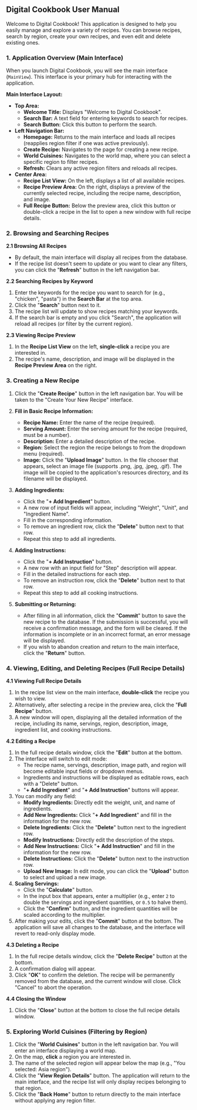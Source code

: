 ## Digital Cookbook User Manual

Welcome to Digital Cookbook! This application is designed to help you easily manage and explore a variety of recipes. You can browse recipes, search by region, create your own recipes, and even edit and delete existing ones.

### 1. Application Overview (Main Interface)

When you launch Digital Cookbook, you will see the main interface (`MainView`). This interface is your primary hub for interacting with the application.

**Main Interface Layout:**

-   **Top Area:**
    *   **Welcome Title:** Displays "Welcome to Digital Cookbook".
    *   **Search Bar:** A text field for entering keywords to search for recipes.
    *   **Search Button:** Click this button to perform the search.
-   **Left Navigation Bar:**
    *   **Homepage:** Returns to the main interface and loads all recipes (reapplies region filter if one was active previously).
    *   **Create Recipe:** Navigates to the page for creating a new recipe.
    *   **World Cuisines:** Navigates to the world map, where you can select a specific region to filter recipes.
    *   **Refresh:** Clears any active region filters and reloads all recipes.
-   **Center Area:**
    *   **Recipe List View:** On the left, displays a list of all available recipes.
    *   **Recipe Preview Area:** On the right, displays a preview of the currently selected recipe, including the recipe name, description, and image.
    *   **Full Recipe Button:** Below the preview area, click this button or double-click a recipe in the list to open a new window with full recipe details.

### 2. Browsing and Searching Recipes

**2.1 Browsing All Recipes**

-   By default, the main interface will display all recipes from the database.
-   If the recipe list doesn't seem to update or you want to clear any filters, you can click the "**Refresh**" button in the left navigation bar.

**2.2 Searching Recipes by Keyword**

1.  Enter the keywords for the recipe you want to search for (e.g., "chicken", "pasta") in the **Search Bar** at the top area.
2.  Click the "**Search**" button next to it.
3.  The recipe list will update to show recipes matching your keywords.
4.  If the search bar is empty and you click "Search", the application will reload all recipes (or filter by the current region).

**2.3 Viewing Recipe Preview**

1.  In the **Recipe List View** on the left, **single-click** a recipe you are interested in.
2.  The recipe's name, description, and image will be displayed in the **Recipe Preview Area** on the right.

### 3. Creating a New Recipe

1.  Click the "**Create Recipe**" button in the left navigation bar. You will be taken to the "Create Your New Recipe" interface.

2.  **Fill in Basic Recipe Information:**
    *   **Recipe Name:** Enter the name of the recipe (required).
    *   **Serving Amount:** Enter the serving amount for the recipe (required, must be a number).
    *   **Description:** Enter a detailed description of the recipe.
    *   **Region:** Select the region the recipe belongs to from the dropdown menu (required).
    *   **Image:** Click the "**Upload Image**" button. In the file chooser that appears, select an image file (supports .png, .jpg, .jpeg, .gif). The image will be copied to the application's resources directory, and its filename will be displayed.

3.  **Adding Ingredients:**
    *   Click the "**+ Add Ingredient**" button.
    *   A new row of input fields will appear, including "Weight", "Unit", and "Ingredient Name".
    *   Fill in the corresponding information.
    *   To remove an ingredient row, click the "**Delete**" button next to that row.
    *   Repeat this step to add all ingredients.

4.  **Adding Instructions:**
    *   Click the "**+ Add Instruction**" button.
    *   A new row with an input field for "Step" description will appear.
    *   Fill in the detailed instructions for each step.
    *   To remove an instruction row, click the "**Delete**" button next to that row.
    *   Repeat this step to add all cooking instructions.

5.  **Submitting or Returning:**
    *   After filling in all information, click the "**Commit**" button to save the new recipe to the database. If the submission is successful, you will receive a confirmation message, and the form will be cleared. If the information is incomplete or in an incorrect format, an error message will be displayed.
    *   If you wish to abandon creation and return to the main interface, click the "**Return**" button.

### 4. Viewing, Editing, and Deleting Recipes (Full Recipe Details)

**4.1 Viewing Full Recipe Details**

1.  In the recipe list view on the main interface, **double-click** the recipe you wish to view.
2.  Alternatively, after selecting a recipe in the preview area, click the "**Full Recipe**" button.
3.  A new window will open, displaying all the detailed information of the recipe, including its name, servings, region, description, image, ingredient list, and cooking instructions.

**4.2 Editing a Recipe**

1.  In the full recipe details window, click the "**Edit**" button at the bottom.
2.  The interface will switch to edit mode:
    *   The recipe name, servings, description, image path, and region will become editable input fields or dropdown menus.
    *   Ingredients and instructions will be displayed as editable rows, each with a "Delete" button.
    *   "**+ Add Ingredient**" and "**+ Add Instruction**" buttons will appear.
3.  You can modify any field:
    *   **Modify Ingredients:** Directly edit the weight, unit, and name of ingredients.
    *   **Add New Ingredients:** Click "**+ Add Ingredient**" and fill in the information for the new row.
    *   **Delete Ingredients:** Click the "**Delete**" button next to the ingredient row.
    *   **Modify Instructions:** Directly edit the description of the steps.
    *   **Add New Instructions:** Click "**+ Add Instruction**" and fill in the information for the new row.
    *   **Delete Instructions:** Click the "**Delete**" button next to the instruction row.
    *   **Upload New Image:** In edit mode, you can click the "**Upload**" button to select and upload a new image.
4.  **Scaling Servings:**
    *   Click the "**Calculate**" button.
    *   In the input box that appears, enter a multiplier (e.g., enter `2` to double the servings and ingredient quantities, or `0.5` to halve them).
    *   Click the "**Confirm**" button, and the ingredient quantities will be scaled according to the multiplier.
5.  After making your edits, click the "**Commit**" button at the bottom. The application will save all changes to the database, and the interface will revert to read-only display mode.

**4.3 Deleting a Recipe**

1.  In the full recipe details window, click the "**Delete Recipe**" button at the bottom.
2.  A confirmation dialog will appear.
3.  Click "**OK**" to confirm the deletion. The recipe will be permanently removed from the database, and the current window will close. Click "Cancel" to abort the operation.

**4.4 Closing the Window**

1.  Click the "**Close**" button at the bottom to close the full recipe details window.

### 5. Exploring World Cuisines (Filtering by Region)

1.  Click the "**World Cuisines**" button in the left navigation bar. You will enter an interface displaying a world map.
2.  On the map, **click** a region you are interested in.
3.  The name of the selected region will appear below the map (e.g., "You selected: Asia region").
4.  Click the "**View Region Details**" button. The application will return to the main interface, and the recipe list will only display recipes belonging to that region.
5.  Click the "**Back Home**" button to return directly to the main interface without applying any region filter.
